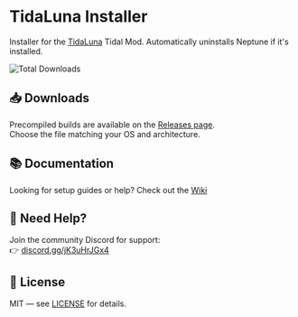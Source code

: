 # TidaLuna Installer

Installer for the [TidaLuna](https://github.com/Inrixia/TidaLuna) Tidal Mod. Automatically uninstalls Neptune if it's installed.

![Total Downloads](https://img.shields.io/github/downloads/jxnxsdev/TidaLuna-Installer/total?label=downloads)

## 📥 Downloads

Precompiled builds are available on the [Releases page](https://github.com/jxnxsdev/TidaLuna-Installer/releases).  
Choose the file matching your OS and architecture.

## 📚 Documentation

Looking for setup guides or help?
Check out the [Wiki](https://luna-wiki.jxnxsdev.me/getting-started.html)

## 💬 Need Help?

Join the community Discord for support:  
👉 [discord.gg/jK3uHrJGx4](https://discord.gg/jK3uHrJGx4)

## 📎 License

MIT — see [LICENSE](./LICENSE) for details.
